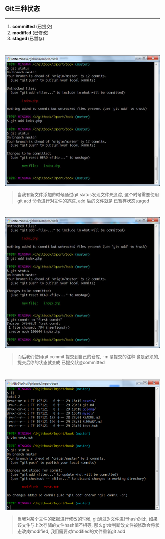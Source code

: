 ## Git三种状态

---

1. **committed**       \(已提交\)
2. **modiffed**        \(已修改\)
3. **staged**          \(已暂存\)

<br>

![](/assets/gitstatus-3.png)

> 当我有新文件添加的时候通过git status发现文件未追踪, 这个时候需要使用git add 命令进行对文件的追踪, add 后的文件就是 已暂存状态staged


<br>

![](/assets/gitstatus-4.png)

> 而后我们使用git commit 提交到自己的仓库, -m 是提交的注释 这是必须的, 提交后你的状态就变成 已提交状态committed


<br>

![](/assets/gitstatus-1.png)

> 当我对某个文件的数据进行修改的时候,  git通过对文件进行hash对比, 如果该文件与上次存储的文件hash值不相等, 那么git会判断改文件被修改会将状态改成modified, 我们需要对modified的文件重新git add



